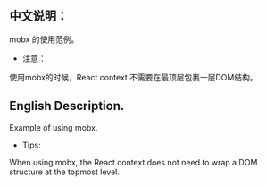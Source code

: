 ## 中文说明：

mobx 的使用范例。

- 注意：

使用mobx的时候，React context 不需要在最顶层包裹一层DOM结构。

## English Description.

Example of using mobx.

- Tips:

When using mobx, the React context does not need to wrap a DOM structure at the topmost level.